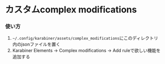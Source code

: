 # カスタムcomplex modifications

### 使い方

1. `~/.config/karabiner/assets/complex_modifications`にこのディレクトリ内のjsonファイルを置く
2. Karabiner Elements -> Complex modifications -> Add ruleで欲しい機能を追加する